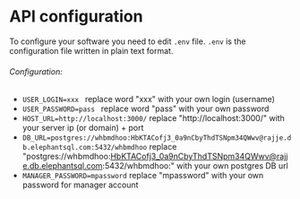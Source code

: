# API configuration
To configure your software you need to edit `.env` file. `.env` is the configuration file
written in plain text format. 
###### Configuration:
- `USER_LOGIN=xxx ` replace word "xxx" with your own login (username)
- `USER_PASSWORD=pass ` replace word "pass" with your own password
- `HOST_URL=http://localhost:3000/` replace "http://localhost:3000/" with your server ip (or domain) + port
- `DB_URL=postgres://whbmdhoo:HbKTACofj3_0a9nCbyThdTSNpm34QWwv@rajje.db.elephantsql.com:5432/whbmdhoo` replace "postgres://whbmdhoo:HbKTACofj3_0a9nCbyThdTSNpm34QWwv@rajje.db.elephantsql.com:5432/whbmdhoo:"
with your own postgres DB url
- `MANAGER_PASSWORD=mpassword` replace "mpassword" with your own password for manager account